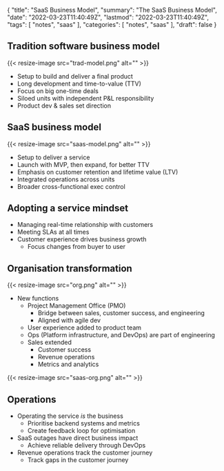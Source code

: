 {
  "title": "SaaS Business Model",
  "summary": "The SaaS Business Model",
  "date": "2022-03-23T11:40:49Z",
  "lastmod": "2022-03-23T11:40:49Z",
  "tags": [
    "notes",
    "saas"
  ],
  "categories": [
    "notes",
    "saas"
  ],
  "draft": false
}

## Tradition software business model

{{< resize-image src="trad-model.png" alt="" >}}

* Setup to build and deliver a final product
* Long development and time-to-value (TTV)
* Focus on big one-time deals
* Siloed units with independent P&L responsibility
* Product dev & sales set direction

## SaaS business model

{{< resize-image src="saas-model.png" alt="" >}}

* Setup to deliver a service
* Launch with MVP, then expand, for better TTV
* Emphasis on customer retention and lifetime value (LTV)
* Integrated operations across units
* Broader cross-functional exec control

## Adopting a service mindset

* Managing real-time relationship with customers
* Meeting SLAs at all times
* Customer experience drives business growth
  * Focus changes from buyer to user

## Organisation transformation

{{< resize-image src="org.png" alt="" >}}

* New functions
  * Project Management Office (PMO)
    * Bridge between sales, customer success, and engineering
    * Aligned with agile dev
  * User experience added to product team
  * Ops (Platform infrastructure, and DevOps) are part of engineering
  * Sales extended
    * Customer success
    * Revenue operations
    * Metrics and analytics

{{< resize-image src="saas-org.png" alt="" >}}

## Operations

* Operating the service *is* the business
  * Prioritise backend systems and metrics
  * Create feedback loop for optimisation
* SaaS outages have direct business impact
  * Achieve reliable delivery through DevOps
* Revenue operations track the customer journey
  * Track gaps in the customer journey
